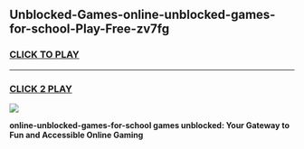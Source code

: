 
## Unblocked-Games-online-unblocked-games-for-school-Play-Free-zv7fg
<h3>
<a href="https://premium76.site?title=online-unblocked-games-for-school&ref=18A1">CLICK TO PLAY</a></h3>
<hr>

<h3>
<a href="https://premium76.site?title=online-unblocked-games-for-school&ref=18A1">CLICK 2 PLAY</a>
  
</h3>

<a href="https://premium76.site?title=online-unblocked-games-for-school&ref=18A1"><img src="https://clearcache.store/games.png"></a>


**online-unblocked-games-for-school games unblocked: Your Gateway to Fun and Accessible Online Gaming**
